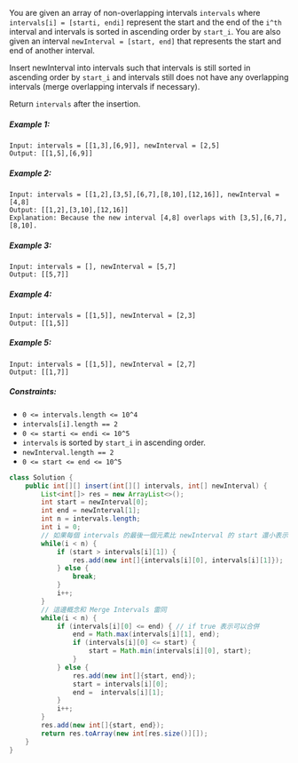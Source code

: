 You are given an array of non-overlapping intervals `intervals` where `intervals[i] = [starti, endi]` represent the start and the end of the `i^th` interval and intervals is sorted in ascending order by `start_i`. You are also given an interval `newInterval = [start, end]` that represents the start and end of another interval.

Insert newInterval into intervals such that intervals is still sorted in ascending order by `start_i` and intervals still does not have any overlapping intervals (merge overlapping intervals if necessary).

Return `intervals` after the insertion.

##### Example 1:
```
Input: intervals = [[1,3],[6,9]], newInterval = [2,5]
Output: [[1,5],[6,9]]
```
##### Example 2:
```
Input: intervals = [[1,2],[3,5],[6,7],[8,10],[12,16]], newInterval = [4,8]
Output: [[1,2],[3,10],[12,16]]
Explanation: Because the new interval [4,8] overlaps with [3,5],[6,7],[8,10].
```
##### Example 3:
```
Input: intervals = [], newInterval = [5,7]
Output: [[5,7]]
```
##### Example 4:
```
Input: intervals = [[1,5]], newInterval = [2,3]
Output: [[1,5]]
```
##### Example 5:
```
Input: intervals = [[1,5]], newInterval = [2,7]
Output: [[1,7]]
``` 

##### Constraints:

- `0 <= intervals.length <= 10^4`
- `intervals[i].length == 2`
- `0 <= starti <= endi <= 10^5`
- `intervals` is sorted by `start_i` in ascending order.
- `newInterval.length == 2`
- `0 <= start <= end <= 10^5`



```java
class Solution {
    public int[][] insert(int[][] intervals, int[] newInterval) {
        List<int[]> res = new ArrayList<>();
        int start = newInterval[0];
        int end = newInterval[1];
        int n = intervals.length;
        int i = 0;
        // 如果每個 intervals 的最後一個元素比 newInterval 的 start 還小表示不會重疊
        while(i < n) {
            if (start > intervals[i][1]) {
                res.add(new int[]{intervals[i][0], intervals[i][1]});
            } else {
                break;
            }
            i++;
        }
        // 這邊概念和 Merge Intervals 雷同
        while(i < n) {
            if (intervals[i][0] <= end) { // if true 表示可以合併
                end = Math.max(intervals[i][1], end); 
                if (intervals[i][0] <= start) {
                    start = Math.min(intervals[i][0], start); 
                }
            } else {
                res.add(new int[]{start, end});
                start = intervals[i][0];
                end =  intervals[i][1];
            }
            i++;
        }
        res.add(new int[]{start, end});
        return res.toArray(new int[res.size()][]);
    }
}
```